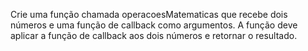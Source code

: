 Crie uma função chamada operacoesMatematicas que recebe dois números e uma função de callback como argumentos. A função deve aplicar a função de callback aos dois números e retornar o resultado.
